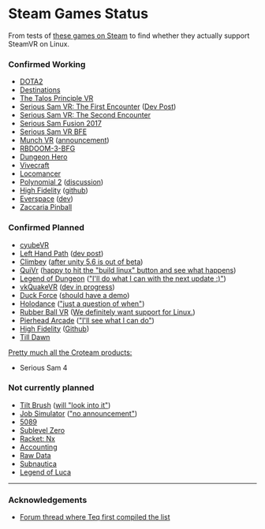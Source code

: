 # Steam Games Status

From tests of [these games on Steam](https://store.steampowered.com/search/?vrsupport=101&os=linux) to find whether they actually support SteamVR on Linux.

### Confirmed Working

* [DOTA2](http://store.steampowered.com/app/570/)
* [Destinations](http://store.steampowered.com/app/453170/)
* [The Talos Principle VR](http://store.steampowered.com/app/552440/The_Talos_Principle_VR/)
* [Serious Sam VR: The First Encounter](http://store.steampowered.com/app/552450/) ([Dev Post](https://steamcommunity.com/games/552450/announcements/detail/508182627702316801))
* [Serious Sam VR: The Second Encounter](http://store.steampowered.com/app/552460/) 
* [Serious Sam Fusion 2017](http://store.steampowered.com/app/564310)
* [Serious Sam VR BFE](http://store.steampowered.com/app/567670/Serious_Sam_3_VR_BFE/)
* [Munch VR](http://store.steampowered.com/app/549000/?snr=1_5_1100__1100) ([announcement](https://steamcommunity.com/games/549000/announcements/detail/254855783331915882))
* [RBDOOM-3-BFG](https://github.com/Codes4Fun/RBDOOM-3-BFG)
* [Dungeon Hero](http://store.steampowered.com/app/366810)
* [Vivecraft](http://www.vivecraft.org/)
* [Locomancer](http://store.steampowered.com/app/490250/)
* [Polynomial 2](http://store.steampowered.com/app/379420/Polynomial_2__Universe_of_the_Music/) ([discussion](http://steamcommunity.com/app/379420/discussions/0/135512305401923487/?tscn=1501357291#c1471966894875192367))
* [High Fidelity](http://store.steampowered.com/app/390540/High_Fidelity/) ([github](https://github.com/highfidelity/hifi/issues/10098#issuecomment-323548033))
* [Everspace](http://store.steampowered.com/app/396750/EVERSPACE/) ([dev](http://steamcommunity.com/app/396750/discussions/0/1290691308569316537/?ctp=7#c3223871682611119274))
* [Zaccaria Pinball](http://store.steampowered.com/app/444930/Zaccaria_Pinball/)


### Confirmed Planned

* [cyubeVR](https://store.steampowered.com/app/619500/cyubeVR/)
* [Left Hand Path](http://store.steampowered.com/app/488760/LeftHand_Path/) ([dev post](https://www.reddit.com/r/Vive/comments/7c1kmi/lefthand_path_soulslike_horrorrpg_leaves_early/dpmwb4o/?context=10000))
* [Climbey](http://store.steampowered.com/app/520010) ([after unity 5.6 is out of beta](https://steamcommunity.com/app/520010/discussions/0/133257959063050510/))
* [QuiVr](http://store.steampowered.com/app/489380) ([happy to hit the "build linux" button and see what happens](https://steamcommunity.com/app/489380/discussions/0/133258092240841267/?tscn=1487964739#c133258092241433588))
* [Legend of Dungeon](http://store.steampowered.com/app/238280) (["I'll do what I can with the next update :)"](https://steamcommunity.com/app/238280/discussions/0/135509823662970415/))
*  [vkQuakeVR](https://github.com/felixrg/vkQuakeVR) ([dev in progress](https://github.com/felixrg/vkQuakeVR/commit/4202aad566c63d07231aa7ff539056fc9d3d5852))
* [Duck Force](http://store.steampowered.com/app/511690) ([should have a demo](http://steamcommunity.com/app/511690/discussions/0/343785574533821511/?tscn=1488389901#c133258593383841944))
* [Holodance](http://store.steampowered.com/app/422860/) (["just a question of when"](https://www.reddit.com/r/Vive/comments/5wb2u3/now_the_steamvr_is_in_beta_for_linux_will_game/de92pg7/))
* [Rubber Ball VR](http://store.steampowered.com/app/603630) ([We definitely want support for Linux.](https://steamcommunity.com/app/603630/discussions/0/135511027321191213/?tscn=1489131665#c135511027322804196))
* [Pierhead Arcade](http://store.steampowered.com/app/435490) (["I'll see what I can do"](http://steamcommunity.com/app/435490/discussions/0/133258593403413970/?tscn=1489091768))
*  [High Fidelity](http://store.steampowered.com/app/390540/) ([Github](https://github.com/highfidelity/hifi/issues/10098))
*  [Till Dawn](http://isenmann.blogspot.de/2017/08/till-dawn-first-pre-alpha-version.html)

[Pretty much all the Croteam products:](https://steamcommunity.com/games/465240/announcements/detail/572357653491411477)

*  Serious Sam 4

### Not currently planned

*  [Tilt Brush](http://store.steampowered.com/app/327140/) ([will "look into it"](https://www.phoronix.com/forums/forum/phoronix/latest-phoronix-articles/934616-trying-the-steamvr-beta-on-linux-feels-more-like-an-early-alpha))
*  [Job Simulator](http://store.steampowered.com/app/448280) (["no announcement"](https://steamcommunity.com/app/448280/discussions/0/412449508293339269/#c135509823665930598))
* [5089](http://steamcommunity.com/app/414510/discussions/0/458606877328345110/?tscn=1488516436)
* [Sublevel Zero](http://steamcommunity.com/app/327880/discussions/0/412447613577448648/?tscn=1488620416)
* [Racket: Nx](https://steamcommunity.com/app/428080/discussions/0/133258593391051295/)
* [Accounting](https://steamcommunity.com/app/518580/discussions/0/133258092241829803/)
* [Raw Data](https://steamcommunity.com/app/436320/discussions/0/144513248274232587/?tscn=1488917004)
* [Subnautica](http://steamcommunity.com/app/264710/discussions/0/490123938436996887/)
* [Legend of Luca](http://steamcommunity.com/app/433600/discussions/0/135511027315876295/?tscn=1492031383)

----
 
### Acknowledgements
 
* [Forum thread where Teq first compiled the list](https://steamcommunity.com/app/250820/discussions/5/133257959064016658/)
